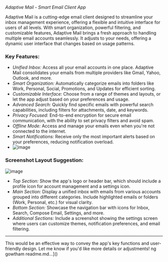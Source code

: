 *Adaptive Mail - Smart Email Client App*

Adaptive Mail is a cutting-edge email client designed to streamline your inbox management experience, offering a flexible and intuitive interface for users of all levels. With smart organization, powerful filtering, and customizable features, Adaptive Mail brings a fresh approach to handling multiple email accounts seamlessly. It adjusts to your needs, offering a dynamic user interface that changes based on usage patterns.

### Key Features:
- *Unified Inbox:* Access all your email accounts in one place. Adaptive Mail consolidates your emails from multiple providers like Gmail, Yahoo, Outlook, and more.
- *Smart Organization:* Automatically categorize emails into folders like Work, Personal, Social, Promotions, and Updates for efficient sorting.
- *Customizable Interface:* Choose from a range of themes and layouts, or let the app adjust based on your preferences and usage.
- *Advanced Search:* Quickly find specific emails with powerful search capabilities, including filters for attachments, date, and keywords.
- *Privacy Focused:* End-to-end encryption for secure email communication, with the ability to set privacy filters and avoid spam.
- *Offline Mode:* Access and manage your emails even when you're not connected to the internet.
- *Smart Notifications:* Receive only the most important alerts based on your preferences, reducing notification overload.
- ![image](https://github.com/user-attachments/assets/68963543-a398-4be5-b5ff-3ee4908b0145)


### Screenshot Layout Suggestion:
![image](https://github.com/user-attachments/assets/506428c7-b369-4c4e-9e33-ca12fd148205)


- *Top Section:* Show the app's logo or header bar, which should include a profile icon for account management and a settings icon.
- *Main Section:* Display a unified inbox with emails from various accounts grouped into different categories. Include highlighted emails or folders (Work, Personal, etc.) for visual clarity.
- *Bottom Section:* Showcase the navigation bar with icons for Inbox, Search, Compose Email, Settings, and more.
- *Additional Sections:* Include a screenshot showing the settings screen where users can customize themes, notification preferences, and email filtering.

--- 

This would be an effective way to convey the app's key functions and user-friendly design. Let me know if you'd like more details or adjustments!
ng gowtham readme.md…]()

